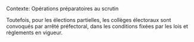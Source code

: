 Contexte: Opérations préparatoires au scrutin

Toutefois, pour les élections partielles, les collèges électoraux sont convoqués par arrêté préfectoral, dans les conditions fixées par les lois et règlements en vigueur.
